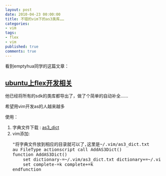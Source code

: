```yaml
---
layout: post
date: 2010-04-23 00:00:00
title: 不错的vim下的as3类库……
categories:
- vim
tags:
- flex
- vim
published: true
comments: true
---
```

<p>看到emptyhua同学的这篇文章：
<h2><a rel="bookmark" href="http://bluehua.org/2010/04/21/1135.html" target="_blank">ubuntu上flex开发相关</a></h2>
他已经将所有的sdk的类库都导出了，做了个简单的自动补全……</p>

<p>希望用vim开发as的人越来越多</p>

<p>使用：
<ol>
	<li>字典文件下载 : <a href="http://bluehua.org/wp-content/uploads/2010/04/as3_dict.zip">as3_dict</a></li>
	<li>vim添加:
<pre lang="vim">"将字典文件放到相应的目录就可以了,这里是~/.vim/as3_dict.txt
au FileType actionscript call AddAS3Dict()
function AddAS3Dict()
    set dictionary-=~/.vim/as3_dict.txt dictionary+=~/.vim/as3_dict.txt
    set complete-=k complete+=k
endfunction
</pre>
</li>
</ol></p>
